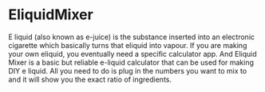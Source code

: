 # EliquidMixer
E liquid (also known as e-juice) is the substance inserted into an electronic cigarette which basically turns that eliquid into vapour. If you are making your own eliquid, you eventually need a specific calculator app.
And Eliquid Mixer is a basic but reliable e-liquid calculator that can be used for making DIY e liquid. All you need to do is plug in the numbers you want to mix to and it will show you the exact ratio of ingredients.
